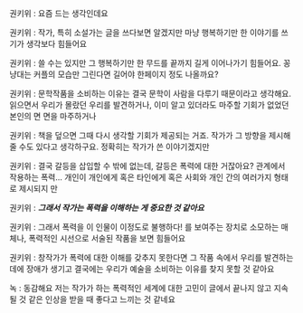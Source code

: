 권키위 : 요즘 드는 생각인데요

권키위 : 작가, 특히 소설가는 글을 쓰다보면 알겠지만 마냥 행복하기만 한 이야기를 쓰기가 생각보다 힘들어요

권키위 : 쓸 수는 있지만 그 행복하기만 한 무드를 끝까지 길게 이어나가기 힘들어요. 꽁냥대는 커플의 모습만 그린다면 길어야 한페이지 정도 나올까요?

권키위 : 문학작품을 소비하는 이유는 결국 문학이 사람을 다루기 때문이라고 생각해요. 읽으면서 우리가 몰랐던 우리를 발견하거나, 이미 알고 있더라도 마주할 기회가 없었던 본인의 면
면을 마주하거나

권키위 : 책을 덮으면 그때 다시 생각할 기회가 제공되는 거죠. 작가가 그 방향을 제시해 줄 수도 있다고 생각하구요. 정확히는 작가가 쓴 이야기겠지만

권키위 : 결국 갈등을 삽입할 수 밖에 없는데, 갈등은 폭력에 대한 거잖아요? 관계에서 작용하는 폭력... 개인이 개인에게 혹은 타인에게 혹은 사회와 개인 간의 여러가지 형태로 제시되지
만

권키위 : __*그래서 작가는 폭력을 이해하는 게 중요한 것 같아요*__

권키위 : 그래서 폭력을 이 인물이 이정도로 불행하다! 를 보여주는 장치로 소모하는 매체나, 폭력적인 시선으로 서술된 작품을 보면 힘들어요

권키위 : 창작가가 폭력에 대한 이해를 갖추지 못한다면 그 작품 속에서 우리를 발견하는 데에 장애가 생기고 결국에는 우리가 예술을 소비하는 이유를 찾지 못할 것 같아요

녹 : 동감해요 저는 작가가 하는 폭력적인 세계에 대한 고민이 글에서 끝나지 않고 지속될 것 같은 인상을 받을 때 좋다고 느끼는 것 같네요
